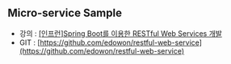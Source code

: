 ## Micro-service Sample

- 강의 : [[인프런]Spring Boot를 이용한 RESTful Web Services 개발 ](https://www.inflearn.com/course/spring-boot-restful-web-services/dashboard)
- GIT : [https://github.com/edowon/restful-web-service](https://github.com/edowon/restful-web-service)

